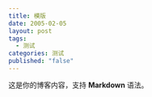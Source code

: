 ```yaml
---
title: 模版
date: 2005-02-05
layout: post
tags:
  - 测试
categories: 测试
published: "false"
---
```


这是你的博客内容，支持 **Markdown** 语法。